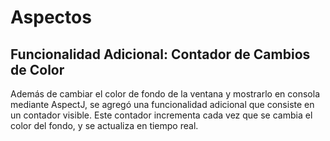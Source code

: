 # Aspectos

## Funcionalidad Adicional: Contador de Cambios de Color

Además de cambiar el color de fondo de la ventana y mostrarlo en consola mediante AspectJ, se agregó una funcionalidad adicional que consiste en un contador visible. Este contador incrementa cada vez que se cambia el color del fondo, y se actualiza en tiempo real.


